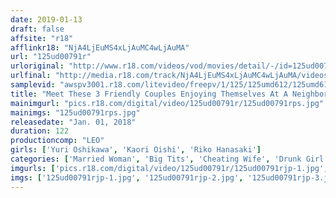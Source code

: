 ```yaml
---
date: 2019-01-13
draft: false
affsite: "r18"
afflinkr18: "NjA4LjEuMS4xLjAuMC4wLjAuMA"
url: "125ud00791r"
urloriginal: "http://www.r18.com/videos/vod/movies/detail/-/id=125ud00791r"
urlfinal: "http://media.r18.com/track/NjA4LjEuMS4xLjAuMC4wLjAuMA/videos/vod/movies/detail/-/id=125ud00791r"
samplevid: "awspv3001.r18.com/litevideo/freepv/1/125/125umd612/125umd612_dmb_w.mp4"
title: "Meet These 3 Friendly Couples Enjoying Themselves At A Neighborhood Barbecue They've Been Drinking All Afternoon, These Hot And Horny Housewives And Their Husbands Are Watching Them With Lust In Their Eyes They Were Hungrier For More Than Their Wives And They Can't Help Themselves!! Now That They're So Fucking Drunk, Maybe They'll Say OK!? Well Whaddaya Know, It's Creampie Tim 5"
mainimgurl: "pics.r18.com/digital/video/125ud00791r/125ud00791rps.jpg"
mainimgs: "125ud00791rps.jpg"
releasedate: "Jan. 01, 2018"
duration: 122
productioncomp: "LEO"
girls: ['Yuri Oshikawa', 'Kaori Oishi', 'Riko Hanasaki']
categories: ['Married Woman', 'Big Tits', 'Cheating Wife', 'Drunk Girl', 'Creampie', 'Hi-Def']
imgurls: ['pics.r18.com/digital/video/125ud00791r/125ud00791rjp-1.jpg', 'pics.r18.com/digital/video/125ud00791r/125ud00791rjp-2.jpg', 'pics.r18.com/digital/video/125ud00791r/125ud00791rjp-3.jpg', 'pics.r18.com/digital/video/125ud00791r/125ud00791rjp-4.jpg', 'pics.r18.com/digital/video/125ud00791r/125ud00791rjp-5.jpg', 'pics.r18.com/digital/video/125ud00791r/125ud00791rjp-6.jpg', 'pics.r18.com/digital/video/125ud00791r/125ud00791rjp-7.jpg', 'pics.r18.com/digital/video/125ud00791r/125ud00791rjp-8.jpg', 'pics.r18.com/digital/video/125ud00791r/125ud00791rjp-9.jpg', 'pics.r18.com/digital/video/125ud00791r/125ud00791rjp-10.jpg', 'pics.r18.com/digital/video/125ud00791r/125ud00791rjp-11.jpg', 'pics.r18.com/digital/video/125ud00791r/125ud00791rjp-12.jpg', 'pics.r18.com/digital/video/125ud00791r/125ud00791rjp-13.jpg', 'pics.r18.com/digital/video/125ud00791r/125ud00791rjp-14.jpg', 'pics.r18.com/digital/video/125ud00791r/125ud00791rjp-15.jpg', 'pics.r18.com/digital/video/125ud00791r/125ud00791rjp-16.jpg', 'pics.r18.com/digital/video/125ud00791r/125ud00791rjp-17.jpg', 'pics.r18.com/digital/video/125ud00791r/125ud00791rjp-18.jpg', 'pics.r18.com/digital/video/125ud00791r/125ud00791rjp-19.jpg', 'pics.r18.com/digital/video/125ud00791r/125ud00791rjp-20.jpg']
imgs: ['125ud00791rjp-1.jpg', '125ud00791rjp-2.jpg', '125ud00791rjp-3.jpg', '125ud00791rjp-4.jpg', '125ud00791rjp-5.jpg', '125ud00791rjp-6.jpg', '125ud00791rjp-7.jpg', '125ud00791rjp-8.jpg', '125ud00791rjp-9.jpg', '125ud00791rjp-10.jpg', '125ud00791rjp-11.jpg', '125ud00791rjp-12.jpg', '125ud00791rjp-13.jpg', '125ud00791rjp-14.jpg', '125ud00791rjp-15.jpg', '125ud00791rjp-16.jpg', '125ud00791rjp-17.jpg', '125ud00791rjp-18.jpg', '125ud00791rjp-19.jpg', '125ud00791rjp-20.jpg']
---
```

